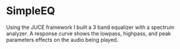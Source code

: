 # SimpleEQ
Using the JUCE framework I built a 3 band equalizer with a spectrum analyzer. A response curve shows the lowpass, highpass, and peak parameters effects
on the audio being played.
